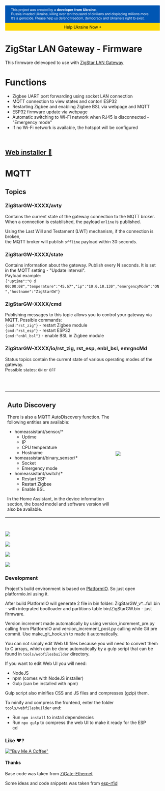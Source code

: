 [![Stand With Ukraine](https://raw.githubusercontent.com/vshymanskyy/StandWithUkraine/main/banner-direct-single.svg)](https://stand-with-ukraine.pp.ua)

  
# ZigStar LAN Gateway - Firmware
This firmware delevoped to use with [ZigStar LAN Gateway](https://github.com/mercenaruss/zigstar_gateways)

# Functions
- Zigbee UART port forwarding using socket LAN connection
- MQTT connection to view states and contorl ESP32
- Restarting Zigbee and enabling Zigbee BSL via webpage and MQTT
- ESP32 firmware update via webpage
- Automatic switching to Wi-Fi network when RJ45 is disconnected - "Emergency mode"
- If no Wi-Fi network is available, the hotspot will be configured


<br>

## [Web installer 🚀](https://xyzroe.cc/ZigStarGW-FW/flash)
  
  
# MQTT

## Topics

### ZigStarGW-XXXX/**avty**
Contains the current state of the gateway connection to the MQTT broker.   
When a connection is established, the payload ```online``` is published.  

Using the Last Will and Testament (LWT) mechanism, if the connection is broken,  
the MQTT broker will publish ```offline``` payload within 30 seconds.

### ZigStarGW-XXXX/**state**
Contains information about the gateway.
Publish every N seconds. It is set in the MQTT setting - "Update interval".  
Payload example:  
```{"uptime":"0 d 00:00:08","temperature":"45.67","ip":"10.0.10.130","emergencyMode":"ON","hostname":"ZigStarGW"}```

### ZigStarGW-XXXX/**cmd**
Publishing messages to this topic allows you to control your gateway via MQTT.
Possible commands:  
```{cmd:"rst_zig"}``` - restart Zigbee module  
```{cmd:"rst_esp"}``` - restart ESP32  
```{cmd:"enbl_bsl"}``` - enable BSL in Zigbee module  

### ZigStarGW-XXXX/io/**rst_zig**, **rst_esp**, **enbl_bsl**, **emrgncMd**

Status topics contain the current state of various operating modes of the gateway.  
Possible states: ```ON``` or ```OFF```

<br><br>

<table>
<tr>
<td width="70%">

## Auto Discovery
There is also a MQTT AutoDiscovery function.
The following entities are available:
- homeassistant/sensor/*
    - Uptime
    - IP
    - CPU temperature
    - Hostname
- homeassistant/binary_sensor/*
    - Socket
    - Emergency mode
- homeassistant/switch/*
    - Restart ESP
    - Restart Zigbee
    - Enable BSL


In the Home Assistant, in the device information section, the board model and software version will also be available.
</td>
<td><img src="https://github.com/xyzroe/ZigStarGW-FW/raw/main/images/HA_device.png"></td>
</tr>
</table>

<br>

![](https://github.com/xyzroe/ZigStarGW-FW/raw/main/images/main_eth.png)  

![](https://github.com/xyzroe/ZigStarGW-FW/raw/main/images/main_emergency_mode.png)  

![](https://github.com/xyzroe/ZigStarGW-FW/raw/main/images/logs.png)  

![](https://github.com/xyzroe/ZigStarGW-FW/raw/main/images/update.png)  


### Development

Project's build environment is based on [PlatformIO](http://platformio.org).
So just open platformio.ini using it.

After build PlatformIO will generate 2 file in bin folder:
ZigStarGW_v*.*.*.full.bin - with integrated bootloader and partitions table
bin/ZigStarGW.bin - just firmware.

Version increment made automatically by using  version_increment_pre.py calling from PlatformIO and version_increment_post.py calling while Git pre commit.
Use make_git_hook.sh to made it automatically.


You can not simply edit Web UI files because you will need to convert them to C arrays, which can be done automatically by a gulp script that can be found in ```tools/webfilesbuilder``` directory.

If you want to edit Web UI you will need:
* NodeJS
* npm (comes with NodeJS installer)
* Gulp (can be installed with npm)

Gulp script also minifies CSS and JS files and compresses (gzip) them.

To minify and compress the frontend, enter the folder ```tools/webfilesbuilder``` and:
* Run ```npm install``` to install dependencies  
* Run ```npx gulp``` to compress the web UI to make it ready for the ESP  
cd

### Like ♥️?
[!["Buy Me A Coffee"](https://www.buymeacoffee.com/assets/img/custom_images/orange_img.png)](https://www.buymeacoffee.com/xyzroe)

#### Thanks

Base code was taken from [ZiGate-Ethernet](https://github.com/fairecasoimeme/ZiGate-Ethernet)  

Some ideas and code snippets was taken from [esp-rfid](https://github.com/esprfid/esp-rfid)
